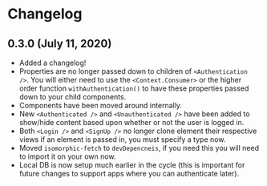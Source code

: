 # Changelog

## 0.3.0 (July 11, 2020)

* Added a changelog!
* Properties are no longer passed down to children of `<Authentication />`. You will either need to use the `<Context.Consumer>` or the higher order function `withAuthentication()` to have these properties passed down to your child components.
* Components have been moved around internally.
* New `<Authenticated />` and `<Unauthenticated />` have been added to show/hide content based upon whether or not the user is logged in.
* Both `<Login />` and `<SignUp />` no longer clone element their respective views if an element is passed in, you must specify a type now.
* Moved `isomorphic-fetch` to `devDepencneis`, if you need this you will need to import it on your own now.
* Local DB is now setup much earlier in the cycle (this is important for future changes to support apps where you can authenticate later).
